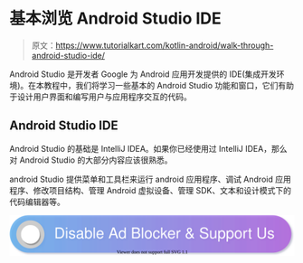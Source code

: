 # 基本浏览 Android Studio IDE

> 原文：<https://www.tutorialkart.com/kotlin-android/walk-through-android-studio-ide/>

Android Studio 是开发者 Google 为 Android 应用开发提供的 IDE(集成开发环境)。在本教程中，我们将学习一些基本的 Android Studio 功能和窗口，它们有助于设计用户界面和编写用户与应用程序交互的代码。

## Android Studio IDE

Android Studio 的基础是 IntelliJ IDEA。如果你已经使用过 IntelliJ IDEA，那么对 Android Studio 的大部分内容应该很熟悉。

android Studio 提供菜单和工具栏来运行 android 应用程序、调试 Android 应用程序、修改项目结构、管理 Android 虚拟设备、管理 SDK、文本和设计模式下的代码编辑器等。

[![](img/925da31b32d6bc3827932f6c8afb11bb.png)](https://www.tutorialkart.com/)